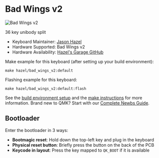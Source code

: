 # Bad Wings v2

![Bad Wings v2](https://imgur.com/a/1ps57IX)

36 key unibody split

* Keyboard Maintainer: [Jason Hazel](https://github.com/jasonhazel)
* Hardware Supported: Bad Wings v2
* Hardware Availability: [Hazel's Garage GitHub](https://github.com/hazels-garage/bad-wings/tree/master/v2)

Make example for this keyboard (after setting up your build environment):

    make hazel/bad_wings_v2:default

Flashing example for this keyboard:

    make hazel/bad_wings_v2:default:flash

See the [build environment setup](https://docs.qmk.fm/#/getting_started_build_tools) and the [make instructions](https://docs.qmk.fm/#/getting_started_make_guide) for more information. Brand new to QMK? Start with our [Complete Newbs Guide](https://docs.qmk.fm/#/newbs).

## Bootloader

Enter the bootloader in 3 ways:

* **Bootmagic reset**: Hold down the top-left key and plug in the keyboard
* **Physical reset button**: Briefly press the button on the back of the PCB
* **Keycode in layout**: Press the key mapped to `QK_BOOT` if it is available
